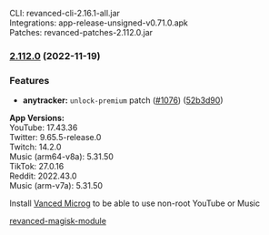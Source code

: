 CLI: revanced-cli-2.16.1-all.jar  
Integrations: app-release-unsigned-v0.71.0.apk  
Patches: revanced-patches-2.112.0.jar  

### [2.112.0](https://github.com/revanced/revanced-patches/compare/v2.111.3...v2.112.0) (2022-11-19)
### Features
* **anytracker:** `unlock-premium` patch ([#1076](https://github.com/revanced/revanced-patches/issues/1076)) ([52b3d90](https://github.com/revanced/revanced-patches/commit/52b3d909bbe59dafaea0cb9da1c27bdd0cda502f))

  
**App Versions:**  
YouTube: 17.43.36  
Twitter: 9.65.5-release.0  
Twitch: 14.2.0  
Music (arm64-v8a): 5.31.50  
TikTok: 27.0.16  
Reddit: 2022.43.0  
Music (arm-v7a): 5.31.50  

Install [Vanced Microg](https://github.com/TeamVanced/VancedMicroG/releases) to be able to use non-root YouTube or Music  

[revanced-magisk-module](https://github.com/j-hc/revanced-magisk-module)  
